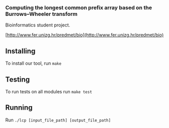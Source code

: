 ### Computing the longest common prefix array based on the Burrows–Wheeler transform

Bioinformatics student project.

[http://www.fer.unizg.hr/predmet/bio](http://www.fer.unizg.hr/predmet/bio)

## Installing

To install our tool, run ```make```

## Testing

To run tests on all modules run ```make test```

## Running

Run ```./lcp [input_file_path] [output_file_path]```
